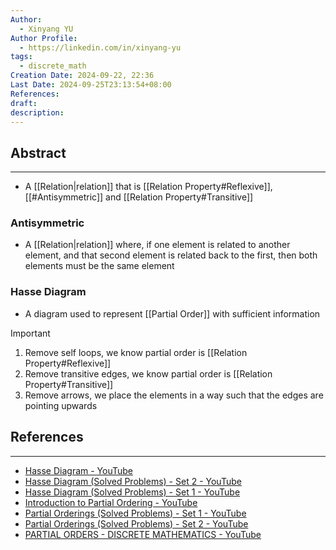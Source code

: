 ```yaml
---
Author:
  - Xinyang YU
Author Profile:
  - https://linkedin.com/in/xinyang-yu
tags:
  - discrete_math
Creation Date: 2024-09-22, 22:36
Last Date: 2024-09-25T23:13:54+08:00
References: 
draft: 
description: 
---
```

## Abstract
---
- A [[Relation|relation]] that is [[Relation Property#Reflexive]], [[#Antisymmetric]] and [[Relation Property#Transitive]]


### Antisymmetric 
- A [[Relation|relation]] where, if one element is related to another element, and that second element is related back to the first, then both elements must be the same element

### Hasse Diagram
- A diagram used to represent [[Partial Order]] with sufficient information

>[!important]
> 1. Remove self loops, we know partial order is [[Relation Property#Reflexive]]
> 2. Remove transitive edges, we know partial order is [[Relation Property#Transitive]]
> 3. Remove arrows, we place the elements in a way such that the edges are pointing upwards


## References
---
- [Hasse Diagram - YouTube](https://youtu.be/i8XeVATqeag?si=ri-HgMDb5U9j8xHQ)
- [Hasse Diagram (Solved Problems) - Set 2 - YouTube](https://youtu.be/aq0zZOZVKPE?si=k9E4ucRVrDsYeS6n)
- [Hasse Diagram (Solved Problems) - Set 1 - YouTube](https://youtu.be/ITv_74xUBdk?si=reugpyA7qdqcGiND)
- [Introduction to Partial Ordering - YouTube](https://youtu.be/saAkSk_arPA?si=OHtk3vH3_bpcR2j1)
- [Partial Orderings (Solved Problems) - Set 1 - YouTube](https://youtu.be/EsfhqlxIDYU?si=WfY3-f8U_-OTUePT)
- [Partial Orderings (Solved Problems) - Set 2 - YouTube](https://youtu.be/cqPVG8e8daY?si=K311HWN_GR25c9s1)
- [PARTIAL ORDERS - DISCRETE MATHEMATICS - YouTube](https://youtu.be/R36F8CWAi2k?si=H-jpyFQ0umIBpoZy)